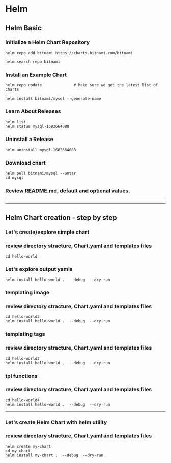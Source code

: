# Helm

## Helm Basic

### Initialize a Helm Chart Repository
```
helm repo add bitnami https://charts.bitnami.com/bitnami

helm search repo bitnami
```

### Install an Example Chart
```
helm repo update              # Make sure we get the latest list of charts

helm install bitnami/mysql --generate-name
```
### Learn About Releases
```
helm list
helm status mysql-1682664088 
```

### Uninstall a Release

```
helm uninstall mysql-1682664088
```

### Download chart
```
helm pull bitnami/mysql --untar
cd mysql
```
### Review README.md, default and optional values.
---
---

## Helm Chart creation - step by step

### Let's create/explore simple chart
### review directory stracture, Chart.yaml and templates files
```
cd hello-world
```

### Let's explore output yamls 
```
helm install hello-world .  --debug  --dry-run
```

### templating image
### review directory stracture, Chart.yaml and templates files
```
cd hello-world2
helm install hello-world .  --debug  --dry-run
```

### templating tags
### review directory stracture, Chart.yaml and templates files
```
cd hello-world3
helm install hello-world .  --debug  --dry-run
```

### tpl functions
### review directory stracture, Chart.yaml and templates files
```
cd hello-world4
helm install hello-world .  --debug  --dry-run
```
---
### Let's create Helm Chart with helm utility 
### review directory stracture, Chart.yaml and templates files
```
helm create my-chart 
cd my-chart
helm install my-chart .  --debug  --dry-run
```
